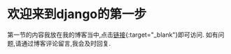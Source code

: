 # 欢迎来到django的第一步
第一节的内容我放在我的博客当中,点击[链接](https://blog.csdn.net/Sun_White_Boy/article/details/79869857){:target="_blank"}即可访问.
如有问题,请通过博客评论留言,我会及时回复.
